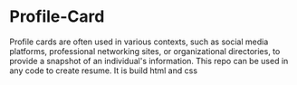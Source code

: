 # Profile-Card
Profile cards are often used in various contexts, such as social media platforms, professional networking sites, or organizational directories, to provide a snapshot of an individual's information. This repo can be used in any code to create resume. It is build html and css 
